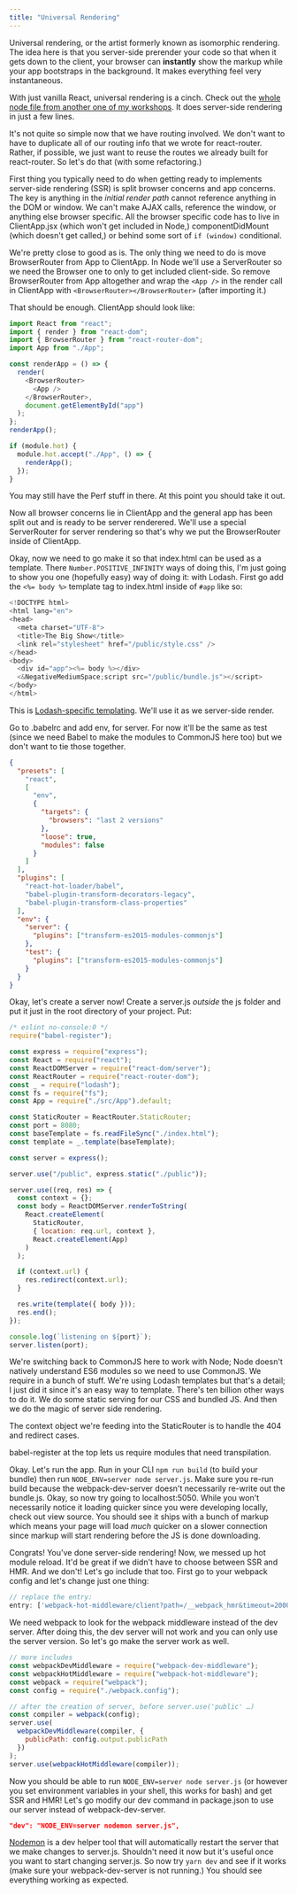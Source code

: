 ```yaml
---
title: "Universal Rendering"
---
```


Universal rendering, or the artist formerly known as isomorphic rendering. The idea here is that you server-side prerender your code so that when it gets down to the client, your browser can **instantly** show the markup while your app bootstraps in the background. It makes everything feel very instantaneous.

With just vanilla React, universal rendering is a cinch. Check out the [whole node file from another one of my workshops][es6-react]. It does server-side rendering in just a few lines.

It's not quite so simple now that we have routing involved. We don't want to have to duplicate all of our routing info that we wrote for react-router. Rather, if possible, we just want to reuse the routes we already built for react-router. So let's do that (with some refactoring.)

First thing you typically need to do when getting ready to implements server-side rendering (SSR) is split browser concerns and app concerns. The key is anything in the _initial render path_ cannot reference anything in the DOM or window. We can't make AJAX calls, reference the window, or anything else browser specific. All the browser specific code has to live in ClientApp.jsx (which won't get included in Node,) componentDidMount (which doesn't get called,) or behind some sort of `if (window)` conditional.

We're pretty close to good as is. The only thing we need to do is move BrowserRouter from App to ClientApp. In Node we'll use a ServerRouter so we need the Browser one to only to get included client-side. So remove BrowserRouter from App altogether and wrap the `<App />` in the render call in ClientApp with `<BrowserRouter></BrowserRouter>` (after importing it.)

That should be enough. ClientApp should look like:

```javascript
import React from "react";
import { render } from "react-dom";
import { BrowserRouter } from "react-router-dom";
import App from "./App";

const renderApp = () => {
  render(
    <BrowserRouter>
      <App />
    </BrowserRouter>,
    document.getElementById("app")
  );
};
renderApp();

if (module.hot) {
  module.hot.accept("./App", () => {
    renderApp();
  });
}
```

You may still have the Perf stuff in there. At this point you should take it out.

Now all browser concerns lie in ClientApp and the general app has been split out and is ready to be server renderered. We'll use a special ServerRouter for server rendering so that's why we put the BrowserRouter inside of ClientApp.

Okay, now we need to go make it so that index.html can be used as a template. There `Number.POSITIVE_INFINITY` ways of doing this, I'm just going to show you one (hopefully easy) way of doing it: with Lodash. First go add the `<%= body %>` template tag to index.html inside of `#app` like so:

```javascript
<!DOCTYPE html>
<html lang="en">
<head>
  <meta charset="UTF-8">
  <title>The Big Show</title>
  <link rel="stylesheet" href="/public/style.css" />
</head>
<body>
  <div id="app"><%= body %></div>
  <&NegativeMediumSpace;script src="/public/bundle.js"></script>
</body>
</html>
```

This is [Lodash-specific templating][lodash]. We'll use it as we server-side render.

Go to .babelrc and add env, for server. For now it'll be the same as test (since we need Babel to make the modules to CommonJS here too) but we don't want to tie those together.

```json
{
  "presets": [
    "react",
    [
      "env",
      {
        "targets": {
          "browsers": "last 2 versions"
        },
        "loose": true,
        "modules": false
      }
    ]
  ],
  "plugins": [
    "react-hot-loader/babel",
    "babel-plugin-transform-decorators-legacy",
    "babel-plugin-transform-class-properties"
  ],
  "env": {
    "server": {
      "plugins": ["transform-es2015-modules-commonjs"]
    },
    "test": {
      "plugins": ["transform-es2015-modules-commonjs"]
    }
  }
}
```

Okay, let's create a server now! Create a server.js _outside_ the js folder and put it just in the root directory of your project. Put:

```javascript
/* eslint no-console:0 */
require("babel-register");

const express = require("express");
const React = require("react");
const ReactDOMServer = require("react-dom/server");
const ReactRouter = require("react-router-dom");
const _ = require("lodash");
const fs = require("fs");
const App = require("./src/App").default;

const StaticRouter = ReactRouter.StaticRouter;
const port = 8080;
const baseTemplate = fs.readFileSync("./index.html");
const template = _.template(baseTemplate);

const server = express();

server.use("/public", express.static("./public"));

server.use((req, res) => {
  const context = {};
  const body = ReactDOMServer.renderToString(
    React.createElement(
      StaticRouter,
      { location: req.url, context },
      React.createElement(App)
    )
  );

  if (context.url) {
    res.redirect(context.url);
  }

  res.write(template({ body }));
  res.end();
});

console.log(`listening on ${port}`);
server.listen(port);
```

We're switching back to CommonJS here to work with Node; Node doesn't natively understand ES6 modules so we need to use CommonJS. We require in a bunch of stuff. We're using Lodash templates but that's a detail; I just did it since it's an easy way to template. There's ten billion other ways to do it. We do some static serving for our CSS and bundled JS. And then we do the magic of server side rendering.

The context object we're feeding into the StaticRouter is to handle the 404 and redirect cases.

babel-register at the top lets us require modules that need transpilation.

Okay. Let's run the app. Run in your CLI `npm run build` (to build your bundle) then run `NODE_ENV=server node server.js`. Make sure you re-run build because the webpack-dev-server doesn't necessarily re-write out the bundle.js. Okay, so now try going to localhost:5050. While you won't necessarily notice it loading quicker since you were developing locally, check out view source. You should see it ships with a bunch of markup which means your page will load _much_ quicker on a slower connection since markup will start rendering before the JS is done downloading.

Congrats! You've done server-side rendering! Now, we messed up hot module reload. It'd be great if we didn't have to choose between SSR and HMR. And we don't! Let's go include that too. First go to your webpack config and let's change just one thing:

```javascript
// replace the entry:
entry: ['webpack-hot-middleware/client?path=/__webpack_hmr&timeout=20000', './js/ClientApp.js'],
```

We need webpack to look for the webpack middleware instead of the dev server. After doing this, the dev server will not work and you can only use the server version. So let's go make the server work as well.

```javascript
// more includes
const webpackDevMiddleware = require("webpack-dev-middleware");
const webpackHotMiddleware = require("webpack-hot-middleware");
const webpack = require("webpack");
const config = require("./webpack.config");

// after the creation of server, before server.use('public' …)
const compiler = webpack(config);
server.use(
  webpackDevMiddleware(compiler, {
    publicPath: config.output.publicPath
  })
);
server.use(webpackHotMiddleware(compiler));
```

Now you should be able to run `NODE_ENV=server node server.js` (or however you set environment variables in your shell, this works for bash) and get SSR and HMR! Let's go modify our dev command in package.json to use our server instead of webpack-dev-server.

```json
"dev": "NODE_ENV=server nodemon server.js",
```

[Nodemon][nodemon] is a dev helper tool that will automatically restart the server that we make changes to server.js. Shouldn't need it now but it's useful once you want to start changing server.js. So now try `yarn dev` and see if it works (make sure your webpack-dev-server is not running.) You should see everything working as expected.

[es6-react]: https://github.com/btholt/es6-react-pres/blob/master/completed/app.js
[lodash]: https://lodash.com/docs#template
[nodemon]: https://github.com/remy/nodemon
